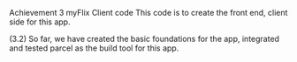Achievement 3 myFlix Client code
This code is to create the front end, client side for this app. 

(3.2) So far, we have created the basic foundations for the app, integrated and tested parcel as the build tool for this app.